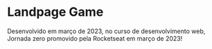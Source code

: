 # Landpage Game

Desenvolvido em março de 2023, no curso de desenvolvimento web, Jornada zero promovido pela Rocketseat em março de 2023!
